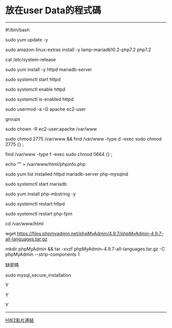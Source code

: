# 放在user Data的程式碼
---
#!/bin/bash

sudo yum update -y

sudo amazon-linux-extras install -y lamp-mariadb10.2-php7.2 php7.2

cat /etc/system-release

sudo yum install -y httpd mariadb-server

sudo systemctl start httpd

sudo systemctl enable httpd

sudo systemctl is-enabled httpd

sudo usermod -a -G apache ec2-user

groups

sudo chown -R ec2-user:apache /var/www

sudo chmod 2775 /var/www && find /var/www -type d -exec sudo chmod 2775 {} ;

find /var/www -type f -exec sudo chmod 0664 {} ;

echo "" > /var/www/html/phpinfo.php

sudo yum list installed httpd mariadb-server php-mysqlnd

sudo systemctl start mariadb

sudo yum install php-mbstring -y

sudo systemctl restart httpd

sudo systemctl restart php-fpm

cd /var/www/html

wget https://files.phpmyadmin.net/phpMyAdmin/4.9.7/phpMyAdmin-4.9.7-all-languages.tar.gz

mkdir phpMyAdmin && tar -xvzf phpMyAdmin-4.9.7-all-languages.tar.gz -C phpMyAdmin --strip-components 1

缺密碼

sudo mysql_secure_installation

Y

Y

Y

---
[HW2影片連結](https://youtu.be/kxA9L8JxCyU)
